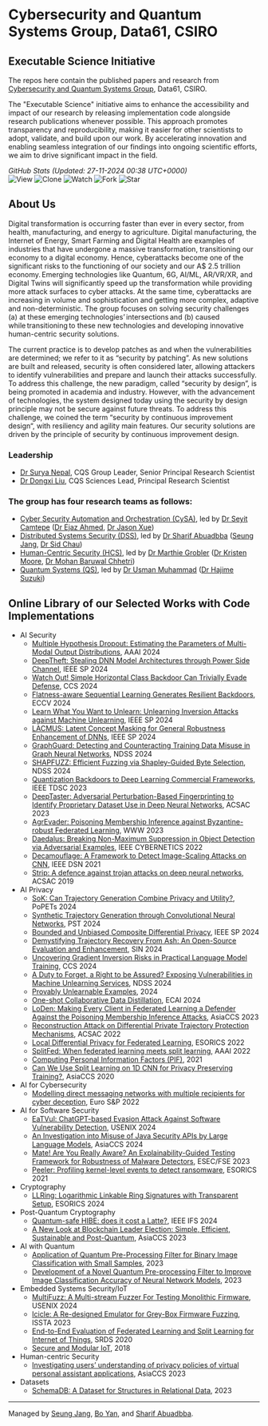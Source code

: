 # Cybersecurity and Quantum Systems Group, Data61, CSIRO  
## Executable Science Initiative 
The repos here contain the published papers and research from [Cybersecurity and Quantum Systems Group](https://research.csiro.au/cybersecurity-quantum-systems/), Data61, CSIRO.  

The "Executable Science" initiative aims to enhance the accessibility and impact of our research by releasing implementation code alongside research publications whenever possible. This approach promotes transparency and reproducibility, making it easier for other scientists to adopt, validate, and build upon our work. By accelerating innovation and enabling seamless integration of our findings into ongoing scientific efforts, we aim to drive significant impact in the field.


<!-- STATS-START -->
*GitHub Stats (Updated: 27-11-2024 00:38 UTC+0000)*  
![View](https://img.shields.io/badge/View-341-lightgreen) ![Clone](https://img.shields.io/badge/Clone-190-royalblue) ![Watch](https://img.shields.io/badge/Watch-568-blue) ![Fork](https://img.shields.io/badge/Fork-129-orange) ![Star](https://img.shields.io/badge/Star-568-yellow)  
<!-- STATS-END -->





























## About Us
Digital transformation is occurring faster than ever in every sector, from health, manufacturing, and energy to agriculture. Digital manufacturing, the Internet of Energy, Smart Farming and Digital Health are examples of industries that have undergone a massive transformation, transitioning our economy to a digital economy. Hence, cyberattacks become one of the significant risks to the functioning of our society and our A$ 2.5 trillion economy. Emerging technologies like Quantum, 6G, AI/ML, AR/VR/XR, and Digital Twins will significantly speed up the transformation while providing more attack surfaces to cyber attacks. At the same time, cyberattacks are increasing in volume and sophistication and getting more complex, adaptive and non-deterministic. The group focuses on solving security challenges (a) at these emerging technologies’ intersections and (b) caused while transitioning to these new technologies and developing innovative human-centric security solutions.  

The current practice is to develop patches as and when the vulnerabilities are determined; we refer to it as “security by patching”. As new solutions are built and released, security is often considered later, allowing attackers to identify vulnerabilities and prepare and launch their attacks successfully. To address this challenge, the new paradigm, called “security by design”, is being promoted in academia and industry. However, with the advancement of technologies, the system designed today using the security by design principle may not be secure against future threats. To address this challenge, we coined the term “security by continuous improvement design“, with resiliency and agility main features. Our security solutions are driven by the principle of security by continuous improvement design.  

### Leadership
- [Dr Surya Nepal](https://people.csiro.au/N/S/Surya-Nepal), CQS Group Leader, Senior Principal Research Scientist
- [Dr Dongxi Liu](https://people.csiro.au/L/D/Dongxi-Liu), CQS Sciences Lead, Principal Research Scientist

### The group has four research teams as follows:  
- [Cyber Security Automation and Orchestration (CySA)](https://research.csiro.au/cybersecurity-quantum-systems/about/autonomous-and-application-security/), led by [Dr Seyit Camtepe](https://people.csiro.au/C/S/seyit-camtepe) ([Dr Ejaz Ahmed](https://people.csiro.au/a/e/ejaz-ahmed), [Dr Jason Xue](https://people.csiro.au/x/j/jason-xue))
- [Distributed Systems Security (DSS)](https://research.csiro.au/cybersecurity-quantum-systems/about/iot-cloud-security/), led by [Dr Sharif Abuadbba](https://people.csiro.au/a/s/sharif-abuadbba) ([Seung Jang](https://people.csiro.au/j/s/seung-jang), [Dr Sid Chau](https://people.csiro.au/c/s/sid-chau))
- [Human-Centric Security (HCS)](https://research.csiro.au/cybersecurity-quantum-systems/about/human-centric-security/), led by [Dr Marthie Grobler](https://people.csiro.au/g/m/marthie-grobler) ([Dr Kristen Moore](https://people.csiro.au/m/k/kristen-moore), [Dr Mohan Baruwal Chhetri](https://people.csiro.au/b/m/mohan-baruwalchhetri))
- [Quantum Systems (QS)](https://research.csiro.au/cybersecurity-quantum-systems/about/quantum-systems/), led by [Dr Usman Muhammad](https://research.csiro.au/cybersecurity-quantum-systems/people/staff/) ([Dr Hajime Suzuki](https://people.csiro.au/s/h/hajime-suzuki))


## Online Library of our Selected Works with Code Implementations
- AI Security
  - [Multiple Hypothesis Dropout: Estimating the Parameters of Multi-Modal Output Distributions](https://github.com/cqs-data61/multiple-hypothesis-dropout), AAAI 2024
  - [DeepTheft: Stealing DNN Model Architectures through Power Side Channel](https://github.com/cqs-data61/DeepTheft), IEEE SP 2024
  - [Watch Out! Simple Horizontal Class Backdoor Can Trivially Evade Defense](https://github.com/cqs-data61/HCB), CCS 2024
  - [Flatness-aware Sequential Learning Generates Resilient Backdoors](https://github.com/cqs-data61/SBL-resilient-backdoors), ECCV 2024
  - [Learn What You Want to Unlearn: Unlearning Inversion Attacks against Machine Unlearning](https://github.com/cqs-data61/Unlearning-inversion-attacks), IEEE SP 2024
  - [LACMUS: Latent Concept Masking for General Robustness Enhancement of DNNs](https://github.com/cqs-data61/LACMUS), IEEE SP 2024
  - [GraphGuard: Detecting and Counteracting Training Data Misuse in Graph Neural Networks](https://github.com/cqs-data61/GraphGuard-Proactive), NDSS 2024
  - [SHAPFUZZ: Efficient Fuzzing via Shapley-Guided Byte Selection](https://github.com/cqs-data61/ShapFuzz), NDSS 2024
  - [Quantization Backdoors to Deep Learning Commercial Frameworks](https://github.com/cqs-data61/quantization-backdoor), IEEE TDSC 2023
  - [DeepTaster: Adversarial Perturbation-Based Fingerprinting to Identify Proprietary Dataset Use in Deep Neural Networks](https://github.com/cqs-data61/DeepTaster), ACSAC 2023
  - [AgrEvader: Poisoning Membership Inference against Byzantine-robust Federated Learning](https://github.com/cqs-data61/AgrEvader), WWW 2023
  - [Daedalus: Breaking Non-Maximum Suppression in Object Detection via Adversarial Examples](https://github.com/cqs-data61/Daedalus-attack), IEEE CYBERNETICS 2022
  - [Decamouflage: A Framework to Detect Image-Scaling Attacks on CNN](https://github.com/cqs-data61/Decamouflage), IEEE DSN 2021
  - [Strip: A defence against trojan attacks on deep neural networks](https://github.com/cqs-data61/STRIP), ACSAC 2019
- AI Privacy
  - [SoK: Can Trajectory Generation Combine Privacy and Utility?](https://github.com/cqs-data61/SoK-TrajGen), PoPETs 2024
  - [Synthetic Trajectory Generation through Convolutional Neural Networks](https://github.com/cqs-data61/CNN-TRAJGAN), PST 2024
  - [Bounded and Unbiased Composite Differential Privacy](https://github.com/cqs-data61/CompositeDP), IEEE SP 2024
  - [Demystifying Trajectory Recovery From Ash: An Open-Source Evaluation and Enhancement](https://github.com/cqs-data61/Trajectory_Recovery), SIN 2024
  - [Uncovering Gradient Inversion Risks in Practical Language Model Training](https://github.com/cqs-data61/GRAB), CCS 2024
  - [A Duty to Forget, a Right to be Assured? Exposing Vulnerabilities in Machine Unlearning Services](https://github.com/cqs-data61/Over-unlearning), NDSS 2024
  - [Provably Unlearnable Examples](https://github.com/cqs-data61/certified-data-learnability), 2024
  - [One-shot Collaborative Data Distillation](https://github.com/cqs-data61/CollabDM), ECAI 2024
  - [LoDen: Making Every Client in Federated Learning a Defender Against the Poisoning Membership Inference Attacks](https://github.com/cqs-data61/LoDen), AsiaCCS 2023
  - [Reconstruction Attack on Differential Private Trajectory Protection Mechanisms](https://github.com/cqs-data61/RAoPT), ACSAC 2022
  - [Local Differential Privacy for Federated Learning](https://github.com/cqs-data61/LDPFL), ESORICS 2022
  - [SplitFed: When federated learning meets split learning](https://github.com/cqs-data61/SplitFed-When-Federated-Learning-Meets-Split-Learning), AAAI 2022
  - [Computing Personal Information Factors (PIF)](https://github.com/cqs-data61/piflib), 2021
  - [Can We Use Split Learning on 1D CNN for Privacy Preserving Training?](https://github.com/cqs-data61/split-learning-1D), AsiaCCS 2020
- AI for Cybersecurity
  - [Modelling direct messaging networks with multiple recipients for cyber deception](https://github.com/cqs-data61/emailgen), Euro S&P 2022
- AI for Software Security
  - [EaTVul: ChatGPT-based Evasion Attack Against Software Vulnerability Detection](https://github.com/cqs-data61/EatVul-Resources), USENIX 2024
  - [An Investigation into Misuse of Java Security APIs by Large Language Models](https://github.com/cqs-data61/LLM-security-study), AsiaCCS 2024
  - [Mate! Are You Really Aware? An Explainability-Guided Testing Framework for Robustness of Malware Detectors](https://github.com/cqs-data61/AMM), ESEC/FSE 2023
  - [Peeler: Profiling kernel-level events to detect ransomware](https://github.com/cqs-data61/peeler), ESORICS 2021
- Cryptography
  - [LLRing: Logarithmic Linkable Ring Signatures with Transparent Setup](https://github.com/cqs-data61/LLRing), ESORICS 2024
- Post-Quantum Cryptography
  - [Quantum-safe HIBE: does it cost a Latte?](https://github.com/cqs-data61/latte), IEEE IFS 2024
  - [A New Look at Blockchain Leader Election: Simple, Efficient, Sustainable and Post-Quantum](https://github.com/cqs-data61/iVRF), AsiaCCS 2023
- AI with Quantum
  - [Application of Quantum Pre-Processing Filter for Binary Image Classification with Small Samples](https://github.com/cqs-data61/qpf-bic), 2023
  - [Development of a Novel Quantum Pre-processing Filter to Improve Image Classification Accuracy of Neural Network Models](https://github.com/cqs-data61/qpf), 2023
- Embedded Systems Security/IoT
  - [MultiFuzz: A Multi-stream Fuzzer For Testing Monolithic Firmware](https://github.com/cqs-data61/MultiFuzz), USENIX 2024
  - [Icicle: A Re-designed Emulator for Grey-Box Firmware Fuzzing](https://github.com/cqs-data61/icicle), ISSTA 2023
  - [End-to-End Evaluation of Federated Learning and Split Learning for Internet of Things](https://github.com/cqs-data61/Federated-Learning-and-Split-Learning-with-raspberry-pi), SRDS 2020
  - [Secure and Modular IoT](https://github.com/cqs-data61/smit), 2018
- Human-centric Security
  - [Investigating users’ understanding of privacy policies of virtual personal assistant applications](https://github.com/cqs-data61/VPAPPUsability), AsiaCCS 2023
- Datasets
  - [SchemaDB: A Dataset for Structures in Relational Data](https://github.com/cqs-data61/SchemaDB), 2023

---
Managed by [Seung Jang](https://people.csiro.au/J/S/seung-jang), [Bo Yan](https://people.csiro.au/y/b/bo-yan), and [Sharif Abuadbba](https://people.csiro.au/a/s/sharif-abuadbba).
